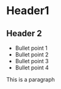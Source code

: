 # Header1 

## Header 2

- Bullet point 1
- Bullet point 2
- Bullet point 3
- Bullet point 4

This is a paragraph